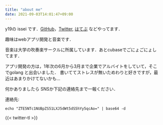 ```yaml
---
title: "about me"
date: 2021-09-03T14:01:47+09:00
---
```



y19の issei です．[GitHub](https://github.com/Issei0804-ie)，[Twitter](https://twitter.com/iLP_isse), [はてぶ](https://issei-ie.hatenablog.com/) などやってます．

趣味はwebアプリ開発と音楽です．

音楽は大学の吹奏楽サークルに所属しています．あとcubaseでごにょごにょしてます．

アプリ開発の方は，1年次の6月から3月まで企業でアルバイトをしていて，そこでgolang と出会いました．
書いててストレスが無いためわりと好きですが，最近はあまりかけてないかも...

何かありましたら SNSか下記の連絡先まで一報ください．

連絡先:

 ```echo "ZTE5NTc1NUBpZS51LXJ5dWt5dS5hYy5qcAo=" | base64 -d```

{{< twitter-tl >}}
